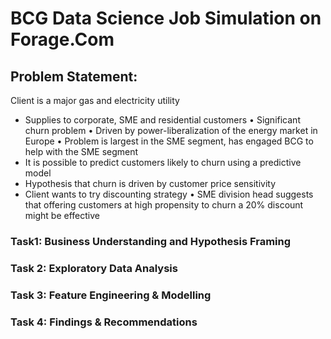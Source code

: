 # BCG Data Science Job Simulation on Forage.Com

## Problem Statement: 

Client is a major gas and electricity utility 
- Supplies to corporate, SME and residential customers
•	Significant churn problem
• Driven by power-liberalization of the energy market in Europe
• Problem is largest in the SME segment, has engaged BCG to help with the SME segment 
- It is possible to predict customers likely to churn using a predictive model
- Hypothesis that churn is driven by customer price sensitivity
- Client wants to try discounting strategy
• SME division head suggests that offering customers at high propensity to churn a 20% discount might be effective

### Task1: Business Understanding and Hypothesis Framing

### Task 2: Exploratory Data Analysis

### Task 3: Feature Engineering & Modelling

### Task 4: Findings & Recommendations

